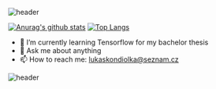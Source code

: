![header](https://capsule-render.vercel.app/api?type=rect&color=gradient&height=200&section=header&color=131126&text=%20Hi%20there%20👋&fontSize=40&textBg=false&fontAlign=50&fontAlignY=50&fontColor=e63e87)

[![Anurag's github stats](https://github-readme-stats.vercel.app/api?username=Kulasus&count_private=true&hide=issues&theme=radical)](https://github.com/anuraghazra/github-readme-stats)
[![Top Langs](https://github-readme-stats.vercel.app/api/top-langs/?username=Kulasus&layout=compact&theme=radical&langs_count=7)](https://github.com/anuraghazra/github-readme-stats)

- 🌱 I’m currently learning Tensorflow for my bachelor thesis
- 💬 Ask me about anything
- 📫 How to reach me: lukaskondiolka@seznam.cz

![header](https://capsule-render.vercel.app/api?type=rect&color=gradient&height=200&section=footer&fontSize=90&color=131126&)


<!--
**Kulasus/Kulasus** is a ✨ _special_ ✨ repository because its `README.md` (this file) appears on your GitHub profile.

Here are some ideas to get you started:

- 🔭 I’m currently working on ...
- 🌱 I’m currently learning ...
- 👯 I’m looking to collaborate on ...
- 🤔 I’m looking for help with ...
- 💬 Ask me about ...
- 📫 How to reach me: ...
- 😄 Pronouns: ...
- ⚡ Fun fact: ...
-->
